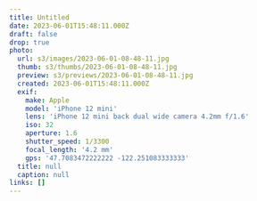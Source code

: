 ```yaml
---
title: Untitled
date: 2023-06-01T15:48:11.000Z
draft: false
drop: true
photo:
  url: s3/images/2023-06-01-08-48-11.jpg
  thumb: s3/thumbs/2023-06-01-08-48-11.jpg
  preview: s3/previews/2023-06-01-08-48-11.jpg
  created: 2023-06-01T15:48:11.000Z
  exif:
    make: Apple
    model: 'iPhone 12 mini'
    lens: 'iPhone 12 mini back dual wide camera 4.2mm f/1.6'
    iso: 32
    aperture: 1.6
    shutter_speed: 1/3300
    focal_length: '4.2 mm'
    gps: '47.7083472222222 -122.251083333333'
  title: null
  caption: null
links: []
---
```

